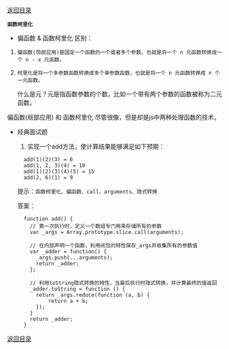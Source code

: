 [返回目录](../原生JS.md)

**` 函数柯里化 `**
- 偏函数 & 函数柯里化 区别：
1. `偏函数(局部应用)是固定一个函数的一个或者多个参数，也就是将一个 n 元函数转换成一个 n - x 元函数。`
2. `柯里化是将一个多参数函数转换成多个单参数函数，也就是将一个 n 元函数转换成 n 个一元函数。`

    什么是元？元是指函数参数的个数，比如一个带有两个参数的函数被称为二元函数。

  偏函数(局部应用) 和 函数柯里化 尽管很像，但是却是js中两种处理函数的技术。

- 经典面试题
  1. 实现一个add方法，使计算结果能够满足如下预期：
  ```
    add(1)(2)(3) = 6
    add(1, 2, 3)(4) = 10
    add(1)(2)(3)(4)(5) = 15
    add(2, 6)(1) = 9  
  ```
  提示：`函数柯里化、偏函数、call、arguments、隐式转换`

  答案：
  ```
    function add() {
      // 第一次执行时，定义一个数组专门用来存储所有的参数
      var _args = Array.prototype.slice.call(arguments);

      // 在内部声明一个函数，利用闭包的特性保存_args并收集所有的参数值
      var _adder = function() {
        _args.push(...arguments);
        return _adder;
      };

      // 利用toString隐式转换的特性，当最后执行时隐式转换，并计算最终的值返回
      _adder.toString = function () {
        return _args.reduce(function (a, b) {
            return a + b;
        });
      }
      return _adder;
    }
  ```




[返回目录](../原生JS.md)
